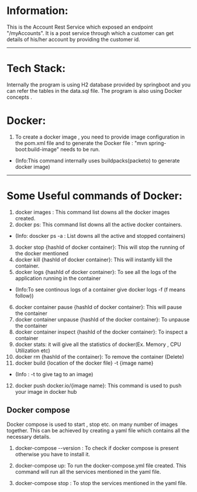 # Information:

This is the Account Rest Service which exposed an endpoint "/myAccounts".
It is a post service through which a customer can get details of his/her account by providing the customer id.

*** 

# Tech Stack:

Internally the program is using H2 database provided by springboot and you can refer the tables in the data.sql file.
The program is also using Docker concepts .

# Docker:

1. To create a docker image , you need to provide image configuration in the pom.xml file and to generate the Docker file : "mvn spring-boot:build-image" needs to be run.
 * (Info:This command internally uses buildpacks(packeto) to generate docker image)

--- 

# Some Useful commands of Docker:

1. docker images : This command list downs all the docker images created.
2. docker ps: This command list downs all the active docker containers.
  * (Info: doscker ps -a : List downs all the active and stopped containers)
3. docker stop {hashId of docker container}: This will stop the running of the docker mentioned
4. docker kill {hashId of docker container}: This will instantly kill the container.
5. docker logs {hashId of docker container}: To see all the logs of the application running in the container
  * (Info:To see continous logs of a container give docker logs -f (f means follow))
6. docker container pause {hashId of docker container}: This will pause the container 
7. docker container unpause {hashId of the docker container}: To unpause the container
8. docker container inspect {hashId of the docker container}: To inspect a container 
9. docker stats: it will give all the statistics of docker(Ex. Memory , CPU Utilization etc)
10. docker rm {hashId of the container}: To remove the container (Delete)
11. docker build {location of the docker file} -t {image name}
  * (Info : -t to give tag to an image)
12. docker push docker.io/{image name}: This command is used to push your image in docker hub

## Docker compose

Docker compose is used to start , stop etc. on many number of images together.
This can be achieved by creating a yaml file which contains all the necessary details.

1. docker-compose --version : To check if docker compose is present otherwise you have to install it.

2. docker-compose up: To run the docker-compose.yml file created. This command will run all the services mentioned in the yaml file.

3. docker-compose stop : To stop the services mentioned in the yaml file.